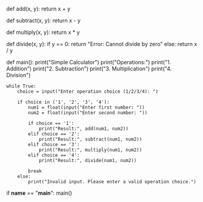 def add(x, y):
    return x + y

def subtract(x, y):
    return x - y

def multiply(x, y):
    return x * y

def divide(x, y):
    if y == 0:
        return "Error: Cannot divide by zero"
    else:
        return x / y

def main():
    print("Simple Calculator")
    print("Operations:")
    print("1. Addition")
    print("2. Subtraction")
    print("3. Multiplication")
    print("4. Division")

    while True:
        choice = input("Enter operation choice (1/2/3/4): ")

        if choice in ('1', '2', '3', '4'):
            num1 = float(input("Enter first number: "))
            num2 = float(input("Enter second number: "))

            if choice == '1':
                print("Result:", add(num1, num2))
            elif choice == '2':
                print("Result:", subtract(num1, num2))
            elif choice == '3':
                print("Result:", multiply(num1, num2))
            elif choice == '4':
                print("Result:", divide(num1, num2))
            
            break
        else:
            print("Invalid input. Please enter a valid operation choice.")

if __name__ == "__main__":
    main()
